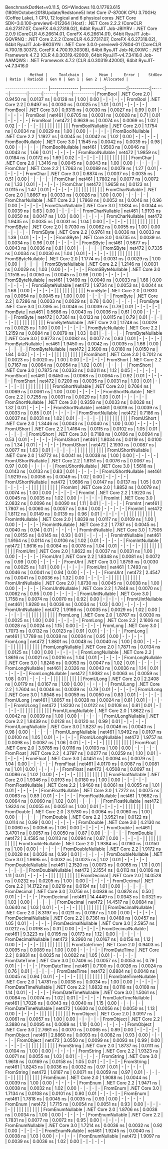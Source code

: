 
BenchmarkDotNet=v0.11.5, OS=Windows 10.0.17763.615 (1809/October2018Update/Redstone5)
Intel Core i7-8700K CPU 3.70GHz (Coffee Lake), 1 CPU, 12 logical and 6 physical cores
.NET Core SDK=3.0.100-preview6-012264
  [Host]     : .NET Core 2.2.2 (CoreCLR 4.6.27317.07, CoreFX 4.6.27318.02), 64bit RyuJIT
  Job-JBIYRV : .NET Core 2.0.9 (CoreCLR 4.6.26614.01, CoreFX 4.6.26614.01), 64bit RyuJIT
  Job-GQVRNQ : .NET Core 2.2.2 (CoreCLR 4.6.27317.07, CoreFX 4.6.27318.02), 64bit RyuJIT
  Job-BKGSYN : .NET Core 3.0.0-preview6-27804-01 (CoreCLR 4.700.19.30373, CoreFX 4.700.19.30308), 64bit RyuJIT
  Job-NLOXWC : .NET Framework 4.7.2 (CLR 4.0.30319.42000), 64bit RyuJIT-v4.7.3416.0
  Job-AAMQWS : .NET Framework 4.7.2 (CLR 4.0.30319.42000), 64bit RyuJIT-v4.7.3416.0


               Method |     Toolchain |       Mean |     Error |    StdDev | Ratio | RatioSD | Gen 0 | Gen 1 | Gen 2 | Allocated |
--------------------- |-------------- |-----------:|----------:|----------:|------:|--------:|------:|------:|------:|----------:|
             FromBool | .NET Core 2.0 |  0.9450 ns | 0.0137 ns | 0.0128 ns |  1.00 |    0.00 |     - |     - |     - |         - |
             FromBool | .NET Core 2.2 |  0.9497 ns | 0.0030 ns | 0.0025 ns |  1.01 |    0.01 |     - |     - |     - |         - |
             FromBool | .NET Core 3.0 |  0.9315 ns | 0.0030 ns | 0.0027 ns |  0.99 |    0.01 |     - |     - |     - |         - |
             FromBool |        net461 |  0.6705 ns | 0.0031 ns | 0.0028 ns |  0.71 |    0.01 |     - |     - |     - |         - |
             FromBool |        net472 |  0.9639 ns | 0.0074 ns | 0.0069 ns |  1.02 |    0.02 |     - |     - |     - |         - |
                      |               |            |           |           |       |         |       |       |       |           |
     FromBoolNullable | .NET Core 2.0 |  1.1754 ns | 0.0034 ns | 0.0029 ns |  1.00 |    0.00 |     - |     - |     - |         - |
     FromBoolNullable | .NET Core 2.2 |  1.1927 ns | 0.0045 ns | 0.0042 ns |  1.02 |    0.00 |     - |     - |     - |         - |
     FromBoolNullable | .NET Core 3.0 |  1.1545 ns | 0.0042 ns | 0.0039 ns |  0.98 |    0.00 |     - |     - |     - |         - |
     FromBoolNullable |        net461 |  1.9503 ns | 0.0046 ns | 0.0043 ns |  1.66 |    0.01 |     - |     - |     - |         - |
     FromBoolNullable |        net472 |  1.9859 ns | 0.0184 ns | 0.0172 ns |  1.69 |    0.02 |     - |     - |     - |         - |
                      |               |            |           |           |       |         |       |       |       |           |
             FromChar | .NET Core 2.0 |  1.3416 ns | 0.0045 ns | 0.0043 ns |  1.00 |    0.00 |     - |     - |     - |         - |
             FromChar | .NET Core 2.2 |  1.7063 ns | 0.0089 ns | 0.0079 ns |  1.27 |    0.01 |     - |     - |     - |         - |
             FromChar | .NET Core 3.0 |  0.6874 ns | 0.0037 ns | 0.0035 ns |  0.51 |    0.00 |     - |     - |     - |         - |
             FromChar |        net461 |  1.7802 ns | 0.0077 ns | 0.0072 ns |  1.33 |    0.01 |     - |     - |     - |         - |
             FromChar |        net472 |  1.9658 ns | 0.0123 ns | 0.0115 ns |  1.47 |    0.01 |     - |     - |     - |         - |
                      |               |            |           |           |       |         |       |       |       |           |
     FromCharNullable | .NET Core 2.0 |  1.8667 ns | 0.0033 ns | 0.0026 ns |  1.00 |    0.00 |     - |     - |     - |         - |
     FromCharNullable | .NET Core 2.2 |  1.7868 ns | 0.0052 ns | 0.0046 ns |  0.96 |    0.00 |     - |     - |     - |         - |
     FromCharNullable | .NET Core 3.0 |  1.1834 ns | 0.0044 ns | 0.0039 ns |  0.63 |    0.00 |     - |     - |     - |         - |
     FromCharNullable |        net461 |  1.9193 ns | 0.0050 ns | 0.0047 ns |  1.03 |    0.00 |     - |     - |     - |         - |
     FromCharNullable |        net472 |  1.9435 ns | 0.0035 ns | 0.0031 ns |  1.04 |    0.00 |     - |     - |     - |         - |
                      |               |            |           |           |       |         |       |       |       |           |
            FromSByte | .NET Core 2.0 |  0.7030 ns | 0.0062 ns | 0.0055 ns |  1.00 |    0.00 |     - |     - |     - |         - |
            FromSByte | .NET Core 2.2 |  0.9761 ns | 0.0036 ns | 0.0033 ns |  1.39 |    0.01 |     - |     - |     - |         - |
            FromSByte | .NET Core 3.0 |  0.6735 ns | 0.0039 ns | 0.0034 ns |  0.96 |    0.01 |     - |     - |     - |         - |
            FromSByte |        net461 |  0.5677 ns | 0.0043 ns | 0.0036 ns |  0.81 |    0.01 |     - |     - |     - |         - |
            FromSByte |        net472 |  0.7335 ns | 0.0034 ns | 0.0030 ns |  1.04 |    0.01 |     - |     - |     - |         - |
                      |               |            |           |           |       |         |       |       |       |           |
    FromSByteNullable | .NET Core 2.0 |  1.1774 ns | 0.0031 ns | 0.0029 ns |  1.00 |    0.00 |     - |     - |     - |         - |
    FromSByteNullable | .NET Core 2.2 |  1.2146 ns | 0.0031 ns | 0.0029 ns |  1.03 |    0.00 |     - |     - |     - |         - |
    FromSByteNullable | .NET Core 3.0 |  1.1518 ns | 0.0050 ns | 0.0045 ns |  0.98 |    0.00 |     - |     - |     - |         - |
    FromSByteNullable |        net461 |  1.9499 ns | 0.0040 ns | 0.0033 ns |  1.66 |    0.00 |     - |     - |     - |         - |
    FromSByteNullable |        net472 |  1.9734 ns | 0.0053 ns | 0.0044 ns |  1.68 |    0.00 |     - |     - |     - |         - |
                      |               |            |           |           |       |         |       |       |       |           |
             FromByte | .NET Core 2.0 |  0.9310 ns | 0.0054 ns | 0.0045 ns |  1.00 |    0.00 |     - |     - |     - |         - |
             FromByte | .NET Core 2.2 |  0.7286 ns | 0.0033 ns | 0.0029 ns |  0.78 |    0.00 |     - |     - |     - |         - |
             FromByte | .NET Core 3.0 |  0.7395 ns | 0.0046 ns | 0.0039 ns |  0.79 |    0.01 |     - |     - |     - |         - |
             FromByte |        net461 |  0.5686 ns | 0.0043 ns | 0.0036 ns |  0.61 |    0.00 |     - |     - |     - |         - |
             FromByte |        net472 |  0.7361 ns | 0.0123 ns | 0.0115 ns |  0.79 |    0.01 |     - |     - |     - |         - |
                      |               |            |           |           |       |         |       |       |       |           |
     FromByteNullable | .NET Core 2.0 |  1.1748 ns | 0.0029 ns | 0.0025 ns |  1.00 |    0.00 |     - |     - |     - |         - |
     FromByteNullable | .NET Core 2.2 |  1.2159 ns | 0.0084 ns | 0.0079 ns |  1.03 |    0.01 |     - |     - |     - |         - |
     FromByteNullable | .NET Core 3.0 |  0.9773 ns | 0.0082 ns | 0.0077 ns |  0.83 |    0.01 |     - |     - |     - |         - |
     FromByteNullable |        net461 |  1.9450 ns | 0.0042 ns | 0.0035 ns |  1.66 |    0.00 |     - |     - |     - |         - |
     FromByteNullable |        net472 |  2.1600 ns | 0.0160 ns | 0.0150 ns |  1.84 |    0.02 |     - |     - |     - |         - |
                      |               |            |           |           |       |         |       |       |       |           |
            FromShort | .NET Core 2.0 |  0.7012 ns | 0.0023 ns | 0.0020 ns |  1.00 |    0.00 |     - |     - |     - |         - |
            FromShort | .NET Core 2.2 |  0.7167 ns | 0.0064 ns | 0.0054 ns |  1.02 |    0.01 |     - |     - |     - |         - |
            FromShort | .NET Core 3.0 |  0.7875 ns | 0.0333 ns | 0.0311 ns |  1.12 |    0.05 |     - |     - |     - |         - |
            FromShort |        net461 |  0.6450 ns | 0.0068 ns | 0.0064 ns |  0.92 |    0.01 |     - |     - |     - |         - |
            FromShort |        net472 |  0.7209 ns | 0.0035 ns | 0.0031 ns |  1.03 |    0.01 |     - |     - |     - |         - |
                      |               |            |           |           |       |         |       |       |       |           |
    FromShortNullable | .NET Core 2.0 |  0.7064 ns | 0.0069 ns | 0.0061 ns |  1.00 |    0.00 |     - |     - |     - |         - |
    FromShortNullable | .NET Core 2.2 |  0.7255 ns | 0.0031 ns | 0.0029 ns |  1.03 |    0.01 |     - |     - |     - |         - |
    FromShortNullable | .NET Core 3.0 |  0.9358 ns | 0.0033 ns | 0.0028 ns |  1.32 |    0.01 |     - |     - |     - |         - |
    FromShortNullable |        net461 |  0.6019 ns | 0.0039 ns | 0.0033 ns |  0.85 |    0.01 |     - |     - |     - |         - |
    FromShortNullable |        net472 |  0.7186 ns | 0.0037 ns | 0.0031 ns |  1.02 |    0.01 |     - |     - |     - |         - |
                      |               |            |           |           |       |         |       |       |       |           |
           FromUShort | .NET Core 2.0 |  1.3446 ns | 0.0043 ns | 0.0040 ns |  1.00 |    0.00 |     - |     - |     - |         - |
           FromUShort | .NET Core 2.2 |  1.4164 ns | 0.0115 ns | 0.0102 ns |  1.05 |    0.01 |     - |     - |     - |         - |
           FromUShort | .NET Core 3.0 |  0.7188 ns | 0.0106 ns | 0.0094 ns |  0.53 |    0.01 |     - |     - |     - |         - |
           FromUShort |        net461 |  1.8034 ns | 0.0119 ns | 0.0100 ns |  1.34 |    0.01 |     - |     - |     - |         - |
           FromUShort |        net472 |  2.1930 ns | 0.0087 ns | 0.0077 ns |  1.63 |    0.01 |     - |     - |     - |         - |
                      |               |            |           |           |       |         |       |       |       |           |
   FromUShortNullable | .NET Core 2.0 |  1.8772 ns | 0.0041 ns | 0.0038 ns |  1.00 |    0.00 |     - |     - |     - |         - |
   FromUShortNullable | .NET Core 2.2 |  1.8151 ns | 0.0076 ns | 0.0067 ns |  0.97 |    0.00 |     - |     - |     - |         - |
   FromUShortNullable | .NET Core 3.0 |  1.5616 ns | 0.0143 ns | 0.0133 ns |  0.83 |    0.01 |     - |     - |     - |         - |
   FromUShortNullable |        net461 |  1.9219 ns | 0.0058 ns | 0.0049 ns |  1.02 |    0.00 |     - |     - |     - |         - |
   FromUShortNullable |        net472 |  1.9696 ns | 0.0147 ns | 0.0137 ns |  1.05 |    0.01 |     - |     - |     - |         - |
                      |               |            |           |           |       |         |       |       |       |           |
              FromInt | .NET Core 2.0 |  1.8852 ns | 0.0079 ns | 0.0074 ns |  1.00 |    0.00 |     - |     - |     - |         - |
              FromInt | .NET Core 2.2 |  1.9220 ns | 0.0045 ns | 0.0035 ns |  1.02 |    0.00 |     - |     - |     - |         - |
              FromInt | .NET Core 3.0 |  2.0832 ns | 0.0096 ns | 0.0090 ns |  1.11 |    0.01 |     - |     - |     - |         - |
              FromInt |        net461 |  1.7807 ns | 0.0060 ns | 0.0057 ns |  0.94 |    0.00 |     - |     - |     - |         - |
              FromInt |        net472 |  1.8112 ns | 0.0149 ns | 0.0139 ns |  0.96 |    0.01 |     - |     - |     - |         - |
                      |               |            |           |           |       |         |       |       |       |           |
      FromIntNullable | .NET Core 2.0 |  1.8839 ns | 0.0117 ns | 0.0109 ns |  1.00 |    0.00 |     - |     - |     - |         - |
      FromIntNullable | .NET Core 2.2 |  1.7787 ns | 0.0045 ns | 0.0040 ns |  0.94 |    0.01 |     - |     - |     - |         - |
      FromIntNullable | .NET Core 3.0 |  1.7505 ns | 0.0155 ns | 0.0145 ns |  0.93 |    0.01 |     - |     - |     - |         - |
      FromIntNullable |        net461 |  1.9164 ns | 0.0114 ns | 0.0106 ns |  1.02 |    0.01 |     - |     - |     - |         - |
      FromIntNullable |        net472 |  1.9616 ns | 0.0084 ns | 0.0078 ns |  1.04 |    0.01 |     - |     - |     - |         - |
                      |               |            |           |           |       |         |       |       |       |           |
             FromUInt | .NET Core 2.0 |  1.8622 ns | 0.0037 ns | 0.0031 ns |  1.00 |    0.00 |     - |     - |     - |         - |
             FromUInt | .NET Core 2.2 |  1.8348 ns | 0.0081 ns | 0.0072 ns |  0.99 |    0.00 |     - |     - |     - |         - |
             FromUInt | .NET Core 3.0 |  1.8759 ns | 0.0030 ns | 0.0025 ns |  1.01 |    0.00 |     - |     - |     - |         - |
             FromUInt |        net461 |  1.7493 ns | 0.0046 ns | 0.0041 ns |  0.94 |    0.00 |     - |     - |     - |         - |
             FromUInt |        net472 |  2.4547 ns | 0.0041 ns | 0.0036 ns |  1.32 |    0.00 |     - |     - |     - |         - |
                      |               |            |           |           |       |         |       |       |       |           |
     FromUIntNullable | .NET Core 2.0 |  1.8730 ns | 0.0045 ns | 0.0038 ns |  1.00 |    0.00 |     - |     - |     - |         - |
     FromUIntNullable | .NET Core 2.2 |  1.7848 ns | 0.0070 ns | 0.0062 ns |  0.95 |    0.00 |     - |     - |     - |         - |
     FromUIntNullable | .NET Core 3.0 |  1.7158 ns | 0.0074 ns | 0.0070 ns |  0.92 |    0.00 |     - |     - |     - |         - |
     FromUIntNullable |        net461 |  1.9280 ns | 0.0036 ns | 0.0034 ns |  1.03 |    0.00 |     - |     - |     - |         - |
     FromUIntNullable |        net472 |  1.9166 ns | 0.0035 ns | 0.0029 ns |  1.02 |    0.00 |     - |     - |     - |         - |
                      |               |            |           |           |       |         |       |       |       |           |
             FromLong | .NET Core 2.0 |  1.8767 ns | 0.0030 ns | 0.0025 ns |  1.00 |    0.00 |     - |     - |     - |         - |
             FromLong | .NET Core 2.2 |  2.1606 ns | 0.0028 ns | 0.0024 ns |  1.15 |    0.00 |     - |     - |     - |         - |
             FromLong | .NET Core 3.0 |  1.7073 ns | 0.0132 ns | 0.0123 ns |  0.91 |    0.01 |     - |     - |     - |         - |
             FromLong |        net461 |  1.7789 ns | 0.0038 ns | 0.0034 ns |  0.95 |    0.00 |     - |     - |     - |         - |
             FromLong |        net472 |  1.8801 ns | 0.0048 ns | 0.0040 ns |  1.00 |    0.00 |     - |     - |     - |         - |
                      |               |            |           |           |       |         |       |       |       |           |
     FromLongNullable | .NET Core 2.0 |  1.7871 ns | 0.0134 ns | 0.0125 ns |  1.00 |    0.00 |     - |     - |     - |         - |
     FromLongNullable | .NET Core 2.2 |  1.8616 ns | 0.0021 ns | 0.0016 ns |  1.04 |    0.01 |     - |     - |     - |         - |
     FromLongNullable | .NET Core 3.0 |  1.8248 ns | 0.0053 ns | 0.0047 ns |  1.02 |    0.01 |     - |     - |     - |         - |
     FromLongNullable |        net461 |  2.0326 ns | 0.0043 ns | 0.0036 ns |  1.14 |    0.01 |     - |     - |     - |         - |
     FromLongNullable |        net472 |  1.9382 ns | 0.0063 ns | 0.0059 ns |  1.08 |    0.01 |     - |     - |     - |         - |
                      |               |            |           |           |       |         |       |       |       |           |
            FromULong | .NET Core 2.0 |  2.2408 ns | 0.0179 ns | 0.0167 ns |  1.00 |    0.00 |     - |     - |     - |         - |
            FromULong | .NET Core 2.2 |  1.7604 ns | 0.0046 ns | 0.0039 ns |  0.79 |    0.01 |     - |     - |     - |         - |
            FromULong | .NET Core 3.0 |  1.8548 ns | 0.0059 ns | 0.0050 ns |  0.83 |    0.01 |     - |     - |     - |         - |
            FromULong |        net461 |  1.8057 ns | 0.0028 ns | 0.0024 ns |  0.81 |    0.01 |     - |     - |     - |         - |
            FromULong |        net472 |  1.8230 ns | 0.0122 ns | 0.0108 ns |  0.81 |    0.01 |     - |     - |     - |         - |
                      |               |            |           |           |       |         |       |       |       |           |
    FromULongNullable | .NET Core 2.0 |  1.8622 ns | 0.0042 ns | 0.0039 ns |  1.00 |    0.00 |     - |     - |     - |         - |
    FromULongNullable | .NET Core 2.2 |  1.8439 ns | 0.0128 ns | 0.0120 ns |  0.99 |    0.01 |     - |     - |     - |         - |
    FromULongNullable | .NET Core 3.0 |  1.8237 ns | 0.0046 ns | 0.0043 ns |  0.98 |    0.00 |     - |     - |     - |         - |
    FromULongNullable |        net461 |  1.9492 ns | 0.0107 ns | 0.0100 ns |  1.05 |    0.01 |     - |     - |     - |         - |
    FromULongNullable |        net472 |  1.9757 ns | 0.0098 ns | 0.0087 ns |  1.06 |    0.01 |     - |     - |     - |         - |
                      |               |            |           |           |       |         |       |       |       |           |
            FromFloat | .NET Core 2.0 |  3.9785 ns | 0.0116 ns | 0.0103 ns |  1.00 |    0.00 |     - |     - |     - |         - |
            FromFloat | .NET Core 2.2 |  4.3797 ns | 0.0277 ns | 0.0259 ns |  1.10 |    0.01 |     - |     - |     - |         - |
            FromFloat | .NET Core 3.0 |  4.1451 ns | 0.0094 ns | 0.0079 ns |  1.04 |    0.00 |     - |     - |     - |         - |
            FromFloat |        net461 |  4.0170 ns | 0.0087 ns | 0.0081 ns |  1.01 |    0.00 |     - |     - |     - |         - |
            FromFloat |        net472 |  4.0508 ns | 0.0097 ns | 0.0086 ns |  1.02 |    0.00 |     - |     - |     - |         - |
                      |               |            |           |           |       |         |       |       |       |           |
    FromFloatNullable | .NET Core 2.0 |  1.9346 ns | 0.0193 ns | 0.0180 ns |  1.00 |    0.00 |     - |     - |     - |         - |
    FromFloatNullable | .NET Core 2.2 |  1.9460 ns | 0.0061 ns | 0.0055 ns |  1.01 |    0.01 |     - |     - |     - |         - |
    FromFloatNullable | .NET Core 3.0 |  1.7272 ns | 0.0075 ns | 0.0063 ns |  0.89 |    0.01 |     - |     - |     - |         - |
    FromFloatNullable |        net461 |  1.9682 ns | 0.0064 ns | 0.0060 ns |  1.02 |    0.01 |     - |     - |     - |         - |
    FromFloatNullable |        net472 |  1.9324 ns | 0.0055 ns | 0.0051 ns |  1.00 |    0.01 |     - |     - |     - |         - |
                      |               |            |           |           |       |         |       |       |       |           |
           FromDouble | .NET Core 2.0 |  3.9780 ns | 0.0064 ns | 0.0060 ns |  1.00 |    0.00 |     - |     - |     - |         - |
           FromDouble | .NET Core 2.2 |  3.9521 ns | 0.0122 ns | 0.0114 ns |  0.99 |    0.00 |     - |     - |     - |         - |
           FromDouble | .NET Core 3.0 |  4.2130 ns | 0.0060 ns | 0.0056 ns |  1.06 |    0.00 |     - |     - |     - |         - |
           FromDouble |        net461 |  3.4701 ns | 0.0057 ns | 0.0050 ns |  0.87 |    0.00 |     - |     - |     - |         - |
           FromDouble |        net472 |  3.4585 ns | 0.0113 ns | 0.0094 ns |  0.87 |    0.00 |     - |     - |     - |         - |
                      |               |            |           |           |       |         |       |       |       |           |
   FromDoubleNullable | .NET Core 2.0 |  1.9384 ns | 0.0160 ns | 0.0150 ns |  1.00 |    0.00 |     - |     - |     - |         - |
   FromDoubleNullable | .NET Core 2.2 |  1.9172 ns | 0.0028 ns | 0.0026 ns |  0.99 |    0.01 |     - |     - |     - |         - |
   FromDoubleNullable | .NET Core 3.0 |  1.9695 ns | 0.0032 ns | 0.0025 ns |  1.02 |    0.01 |     - |     - |     - |         - |
   FromDoubleNullable |        net461 |  2.1520 ns | 0.0073 ns | 0.0065 ns |  1.11 |    0.01 |     - |     - |     - |         - |
   FromDoubleNullable |        net472 |  2.1554 ns | 0.0113 ns | 0.0106 ns |  1.11 |    0.01 |     - |     - |     - |         - |
                      |               |            |           |           |       |         |       |       |       |           |
          FromDecimal | .NET Core 2.0 | 14.0528 ns | 0.0232 ns | 0.0205 ns |  1.00 |    0.00 |     - |     - |     - |         - |
          FromDecimal | .NET Core 2.2 | 14.1722 ns | 0.0219 ns | 0.0194 ns |  1.01 |    0.00 |     - |     - |     - |         - |
          FromDecimal | .NET Core 3.0 |  7.0756 ns | 0.0938 ns | 0.0878 ns |  0.50 |    0.01 |     - |     - |     - |         - |
          FromDecimal |        net461 | 14.4449 ns | 0.0343 ns | 0.0321 ns |  1.03 |    0.00 |     - |     - |     - |         - |
          FromDecimal |        net472 | 14.4517 ns | 0.0684 ns | 0.0640 ns |  1.03 |    0.01 |     - |     - |     - |         - |
                      |               |            |           |           |       |         |       |       |       |           |
  FromDecimalNullable | .NET Core 2.0 |  8.3197 ns | 0.0211 ns | 0.0187 ns |  1.00 |    0.00 |     - |     - |     - |         - |
  FromDecimalNullable | .NET Core 2.2 |  8.7361 ns | 0.0488 ns | 0.0457 ns |  1.05 |    0.01 |     - |     - |     - |         - |
  FromDecimalNullable | .NET Core 3.0 |  2.5957 ns | 0.0212 ns | 0.0198 ns |  0.31 |    0.00 |     - |     - |     - |         - |
  FromDecimalNullable |        net461 |  9.3223 ns | 0.0195 ns | 0.0173 ns |  1.12 |    0.00 |     - |     - |     - |         - |
  FromDecimalNullable |        net472 |  9.2960 ns | 0.0167 ns | 0.0156 ns |  1.12 |    0.00 |     - |     - |     - |         - |
                      |               |            |           |           |       |         |       |       |       |           |
         FromDateTime | .NET Core 2.0 |  0.9403 ns | 0.0095 ns | 0.0089 ns |  1.00 |    0.00 |     - |     - |     - |         - |
         FromDateTime | .NET Core 2.2 |  0.9831 ns | 0.0025 ns | 0.0022 ns |  1.05 |    0.01 |     - |     - |     - |         - |
         FromDateTime | .NET Core 3.0 |  0.7406 ns | 0.0057 ns | 0.0053 ns |  0.79 |    0.01 |     - |     - |     - |         - |
         FromDateTime |        net461 |  0.7100 ns | 0.0026 ns | 0.0024 ns |  0.76 |    0.01 |     - |     - |     - |         - |
         FromDateTime |        net472 |  0.8884 ns | 0.0048 ns | 0.0045 ns |  0.94 |    0.01 |     - |     - |     - |         - |
                      |               |            |           |           |       |         |       |       |       |           |
 FromDateTimeNullable | .NET Core 2.0 |  1.4781 ns | 0.0038 ns | 0.0034 ns |  1.00 |    0.00 |     - |     - |     - |         - |
 FromDateTimeNullable | .NET Core 2.2 |  1.6832 ns | 0.0116 ns | 0.0108 ns |  1.14 |    0.01 |     - |     - |     - |         - |
 FromDateTimeNullable | .NET Core 3.0 |  1.5061 ns | 0.0084 ns | 0.0074 ns |  1.02 |    0.01 |     - |     - |     - |         - |
 FromDateTimeNullable |        net461 |  1.7026 ns | 0.0043 ns | 0.0040 ns |  1.15 |    0.00 |     - |     - |     - |         - |
 FromDateTimeNullable |        net472 |  1.6630 ns | 0.0056 ns | 0.0050 ns |  1.13 |    0.00 |     - |     - |     - |         - |
                      |               |            |           |           |       |         |       |       |       |           |
           FromObject | .NET Core 2.0 |  3.0917 ns | 0.0061 ns | 0.0057 ns |  1.00 |    0.00 |     - |     - |     - |         - |
           FromObject | .NET Core 2.2 |  3.3880 ns | 0.0095 ns | 0.0089 ns |  1.10 |    0.00 |     - |     - |     - |         - |
           FromObject | .NET Core 3.0 |  2.7661 ns | 0.0070 ns | 0.0065 ns |  0.89 |    0.00 |     - |     - |     - |         - |
           FromObject |        net461 |  2.8860 ns | 0.0093 ns | 0.0082 ns |  0.93 |    0.00 |     - |     - |     - |         - |
           FromObject |        net472 |  3.0550 ns | 0.0099 ns | 0.0093 ns |  0.99 |    0.00 |     - |     - |     - |         - |
                      |               |            |           |           |       |         |       |       |       |           |
           FromString | .NET Core 2.0 |  1.8737 ns | 0.0111 ns | 0.0104 ns |  1.00 |    0.00 |     - |     - |     - |         - |
           FromString | .NET Core 2.2 |  1.9323 ns | 0.0071 ns | 0.0055 ns |  1.03 |    0.01 |     - |     - |     - |         - |
           FromString | .NET Core 3.0 |  1.9618 ns | 0.0169 ns | 0.0158 ns |  1.05 |    0.01 |     - |     - |     - |         - |
           FromString |        net461 |  1.8243 ns | 0.0036 ns | 0.0032 ns |  0.97 |    0.01 |     - |     - |     - |         - |
           FromString |        net472 |  1.8167 ns | 0.0071 ns | 0.0059 ns |  0.97 |    0.01 |     - |     - |     - |         - |
                      |               |            |           |           |       |         |       |       |       |           |
             FromEnum | .NET Core 2.0 |  1.9088 ns | 0.0044 ns | 0.0039 ns |  1.00 |    0.00 |     - |     - |     - |         - |
             FromEnum | .NET Core 2.2 |  1.9471 ns | 0.0038 ns | 0.0032 ns |  1.02 |    0.00 |     - |     - |     - |         - |
             FromEnum | .NET Core 3.0 |  1.7134 ns | 0.0108 ns | 0.0101 ns |  0.90 |    0.01 |     - |     - |     - |         - |
             FromEnum |        net461 |  1.7818 ns | 0.0045 ns | 0.0035 ns |  0.93 |    0.00 |     - |     - |     - |         - |
             FromEnum |        net472 |  1.7715 ns | 0.0054 ns | 0.0051 ns |  0.93 |    0.00 |     - |     - |     - |         - |
                      |               |            |           |           |       |         |       |       |       |           |
     FromEnumNullable | .NET Core 2.0 |  1.8706 ns | 0.0038 ns | 0.0034 ns |  1.00 |    0.00 |     - |     - |     - |         - |
     FromEnumNullable | .NET Core 2.2 |  1.7831 ns | 0.0077 ns | 0.0072 ns |  0.95 |    0.00 |     - |     - |     - |         - |
     FromEnumNullable | .NET Core 3.0 |  1.7214 ns | 0.0036 ns | 0.0032 ns |  0.92 |    0.00 |     - |     - |     - |         - |
     FromEnumNullable |        net461 |  1.9245 ns | 0.0040 ns | 0.0038 ns |  1.03 |    0.00 |     - |     - |     - |         - |
     FromEnumNullable |        net472 |  1.9097 ns | 0.0039 ns | 0.0036 ns |  1.02 |    0.00 |     - |     - |     - |         - |
